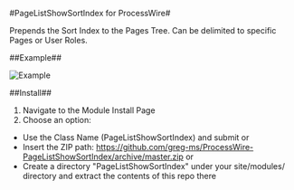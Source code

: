 #PageListShowSortIndex for ProcessWire#

Prepends the Sort Index to the Pages Tree.
Can be delimited to specific Pages or User Roles.

##Example##

![Example](https://github.com/greg-ms/ProcessWire-PageListShowSortIndex/blob/master/screen.png)

##Install##
1. Navigate to the Module Install Page
2. Choose an option:
  - Use the Class Name (PageListShowSortIndex) and submit or
  - Insert the ZIP path: https://github.com/greg-ms/ProcessWire-PageListShowSortIndex/archive/master.zip or
  - Create a directory "PageListShowSortIndex" under your site/modules/ directory and extract the contents of this repo there